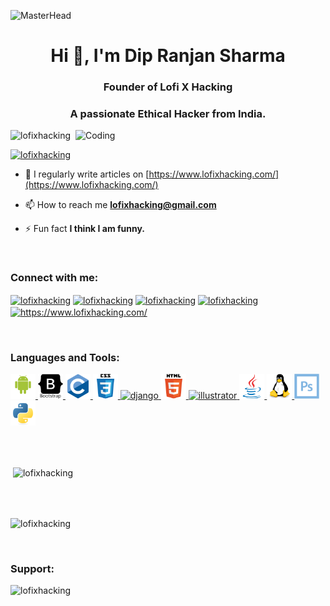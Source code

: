 ![MasterHead](https://img.freepik.com/premium-vector/hacker-vector-trendy-banner_36298-492.jpg?w=996)
<h1 align="center">Hi 👋, I'm Dip Ranjan Sharma</h1>
<h3 align="center">Founder of Lofi X Hacking</h3>
<h3 align="center">A passionate Ethical Hacker from India.</h3>
<img align="right" alt="Coding" width="400" src="https://i.pinimg.com/originals/e4/26/70/e426702edf874b181aced1e2fa5c6cde.gif">


<p align="left"> <img src="https://komarev.com/ghpvc/?username=lofixhacking&label=Profile%20views&color=0e75b6&style=flat" alt="lofixhacking" /> </p>

<p align="left"> <a href="https://twitter.com/lofixhacking" target="blank"><img src="https://img.shields.io/twitter/follow/lofixhacking?logo=twitter&style=for-the-badge" alt="lofixhacking" /></a> </p>

- 📝 I regularly write articles on [https://www.lofixhacking.com/](https://www.lofixhacking.com/)

- 📫 How to reach me **lofixhacking@gmail.com**

- ⚡ Fun fact **I think I am funny.**

<br>
<h3 align="left">Connect with me:</h3>
<p align="left">
<a href="https://twitter.com/lofixhacking" target="blank"><img align="center" src="https://raw.githubusercontent.com/rahuldkjain/github-profile-readme-generator/master/src/images/icons/Social/twitter.svg" alt="lofixhacking" height="30" width="40" /></a>
<a href="https://linkedin.com/in/lofixhacking" target="blank"><img align="center" src="https://raw.githubusercontent.com/rahuldkjain/github-profile-readme-generator/master/src/images/icons/Social/linked-in-alt.svg" alt="lofixhacking" height="30" width="40" /></a>
<a href="https://instagram.com/lofixhacking" target="blank"><img align="center" src="https://raw.githubusercontent.com/rahuldkjain/github-profile-readme-generator/master/src/images/icons/Social/instagram.svg" alt="lofixhacking" height="30" width="40" /></a>
<a href="https://www.youtube.com/c/lofixhacking" target="blank"><img align="center" src="https://raw.githubusercontent.com/rahuldkjain/github-profile-readme-generator/master/src/images/icons/Social/youtube.svg" alt="lofixhacking" height="30" width="40" /></a>
<a href="/https://www.lofixhacking.com/" target="blank"><img align="center" src="https://raw.githubusercontent.com/rahuldkjain/github-profile-readme-generator/master/src/images/icons/Social/rss.svg" alt="https://www.lofixhacking.com/" height="30" width="40" /></a>
</p><br>

<h3 align="left">Languages and Tools:</h3>
<p align="left"> <a href="https://developer.android.com" target="_blank" rel="noreferrer"> <img src="https://raw.githubusercontent.com/devicons/devicon/master/icons/android/android-original-wordmark.svg" alt="android" width="40" height="40"/> </a> <a href="https://getbootstrap.com" target="_blank" rel="noreferrer"> <img src="https://raw.githubusercontent.com/devicons/devicon/master/icons/bootstrap/bootstrap-plain-wordmark.svg" alt="bootstrap" width="40" height="40"/> </a> <a href="https://www.cprogramming.com/" target="_blank" rel="noreferrer"> <img src="https://raw.githubusercontent.com/devicons/devicon/master/icons/c/c-original.svg" alt="c" width="40" height="40"/> </a> <a href="https://www.w3schools.com/css/" target="_blank" rel="noreferrer"> <img src="https://raw.githubusercontent.com/devicons/devicon/master/icons/css3/css3-original-wordmark.svg" alt="css3" width="40" height="40"/> </a> <a href="https://www.djangoproject.com/" target="_blank" rel="noreferrer"> <img src="https://cdn.worldvectorlogo.com/logos/django.svg" alt="django" width="40" height="40"/> </a> <a href="https://www.w3.org/html/" target="_blank" rel="noreferrer"> <img src="https://raw.githubusercontent.com/devicons/devicon/master/icons/html5/html5-original-wordmark.svg" alt="html5" width="40" height="40"/> </a> <a href="https://www.adobe.com/in/products/illustrator.html" target="_blank" rel="noreferrer"> <img src="https://www.vectorlogo.zone/logos/adobe_illustrator/adobe_illustrator-icon.svg" alt="illustrator" width="40" height="40"/> </a> <a href="https://www.java.com" target="_blank" rel="noreferrer"> <img src="https://raw.githubusercontent.com/devicons/devicon/master/icons/java/java-original.svg" alt="java" width="40" height="40"/> </a> <a href="https://www.linux.org/" target="_blank" rel="noreferrer"> <img src="https://raw.githubusercontent.com/devicons/devicon/master/icons/linux/linux-original.svg" alt="linux" width="40" height="40"/> </a> <a href="https://www.photoshop.com/en" target="_blank" rel="noreferrer"> <img src="https://raw.githubusercontent.com/devicons/devicon/master/icons/photoshop/photoshop-line.svg" alt="photoshop" width="40" height="40"/> </a> <a href="https://www.python.org" target="_blank" rel="noreferrer"> <img src="https://raw.githubusercontent.com/devicons/devicon/master/icons/python/python-original.svg" alt="python" width="40" height="40"/> </a> </p><br><br>



<p>&nbsp;<img align="center" src="https://github-readme-stats.vercel.app/api?username=lofixhacking&show_icons=true&locale=en" alt="lofixhacking" /></p><br><br>

<p><img align="center" src="https://github-readme-streak-stats.herokuapp.com/?user=lofixhacking&" alt="lofixhacking" /></p><br>

<h3 align="left">Support:</h3>
<p><a href="https://www.buymeacoffee.com/lofixhacking"> <img align="left" src="https://cdn.buymeacoffee.com/buttons/v2/default-yellow.png" height="50" width="210" alt="lofixhacking" /></a></p>
